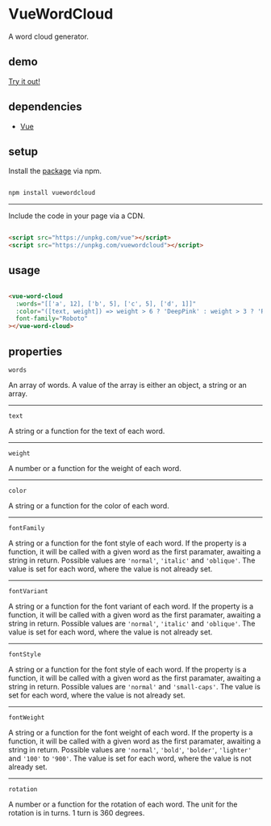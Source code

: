 # VueWordCloud

A word cloud generator.

## demo

[Try it out!](https://seregpie.github.io/VueWordCloud/)

## dependencies

- [Vue](https://github.com/vuejs/vue)

## setup

Install the [package](https://www.npmjs.com/package/vuewordcloud) via npm.

```sh

npm install vuewordcloud

```

---

Include the code in your page via a CDN.

```html

<script src="https://unpkg.com/vue"></script>
<script src="https://unpkg.com/vuewordcloud"></script>

```

## usage

```html

<vue-word-cloud
  :words="[['a', 12], ['b', 5], ['c', 5], ['d', 1]]"
  :color="([text, weight]) => weight > 6 ? 'DeepPink' : weight > 3 ? 'RoyalBlue' : 'Indigo'"
  font-family="Roboto"
></vue-word-cloud>

```

## properties

`words`

An array of words. A value of the array is either an object, a string or an array.

---

`text`

A string or a function for the text of each word.

---

`weight`

A number or a function for the weight of each word.

---

`color`

A string or a function for the color of each word.

---

`fontFamily`

A string or a function for the font style of each word. If the property is a function, it will be called with a given word as the first paramater, awaiting a string in return. Possible values are `'normal'`, `'italic'` and `'oblique'`. The value is set for each word, where the value is not already set.

---

`fontVariant`

A string or a function for the font variant of each word. If the property is a function, it will be called with a given word as the first paramater, awaiting a string in return. Possible values are `'normal'`, `'italic'` and `'oblique'`. The value is set for each word, where the value is not already set.

---

`fontStyle`

A string or a function for the font style of each word. If the property is a function, it will be called with a given word as the first paramater, awaiting a string in return. Possible values are `'normal'` and `'small-caps'`. The value is set for each word, where the value is not already set.

---

`fontWeight`

A string or a function for the font weight of each word. If the property is a function, it will be called with a given word as the first paramater, awaiting a string in return. Possible values are `'normal'`, `'bold'`, `'bolder'`, `'lighter'` and `'100'` to `'900'`. The value is set for each word, where the value is not already set.

---

`rotation`

A number or a function for the rotation of each word. The unit for the rotation is in turns. 1 turn is 360 degrees.
